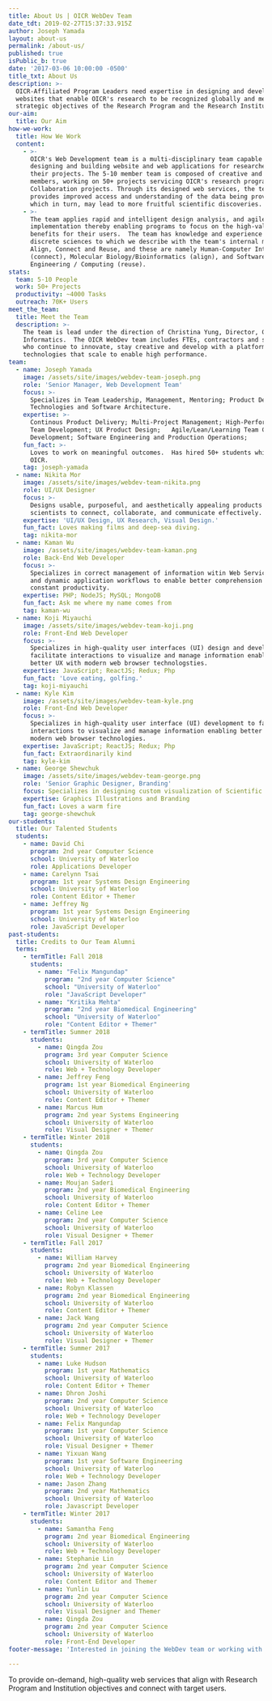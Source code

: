 ```yaml
---
title: About Us | OICR WebDev Team
date_tdt: 2019-02-27T15:37:33.915Z
author: Joseph Yamada
layout: about-us
permalink: /about-us/
published: true
isPublic_b: true
date: '2017-03-06 10:00:00 -0500'
title_txt: About Us
description: >-
  OICR-Affiliated Program Leaders need expertise in designing and developing
  websites that enable OICR's research to be recognized globally and meet the
  strategic objectives of the Research Program and the Research Institutions.
our-aim:
  title: Our Aim
how-we-work:
  title: How We Work
  content:
    - >-
      OICR's Web Development team is a multi-disciplinary team capable of
      designing and building website and web applications for researchers and
      their projects. The 5-10 member team is composed of creative and technical
      members, working on 50+ projects servicing OICR's research programs and
      Collaboration projects. Through its designed web services, the team
      provides improved access and understanding of the data being provided,
      which in turn, may lead to more fruitful scientific discoveries. 
    - >-
      The team applies rapid and intelligent design analysis, and agile project
      implementation thereby enabling programs to focus on the high-value
      benefits for their users.  The team has knowledge and experience of three
      discrete sciences to which we describe with the team's internal mission of
      Align, Connect and Reuse, and these are namely Human-Computer Interaction
      (connect), Molecular Biology/Bioinformatics (align), and Software
      Engineering / Computing (reuse).
stats:
  team: 5-10 People
  work: 50+ Projects
  productivity: ~4000 Tasks
  outreach: 70K+ Users
meet_the_team:
  title: Meet the Team
  description: >-
    The team is lead under the direction of Christina Yung, Director, Genome
    Informatics.  The OICR WebDev team includes FTEs, contractors and students
    who continue to innovate, stay creative and develop with a platform of
    technologies that scale to enable high performance.
team:
  - name: Joseph Yamada
    image: /assets/site/images/webdev-team-joseph.png
    role: 'Senior Manager, Web Development Team'
    focus: >-
      Specializes in Team Leadership, Management, Mentoring; Product Design;
      Technologies and Software Architecture.
    expertise: >-
      Continous Product Delivery; Multi-Project Management; High-Performance
      Team Development; UX Product Design;   Agile/Lean/Learning Team Capability
      Development; Software Engineering and Production Operations; 
    fun_fact: >-
      Loves to work on meaningful outcomes.  Has hired 50+ students while at the
      OICR.
    tag: joseph-yamada
  - name: Nikita Mor
    image: /assets/site/images/webdev-team-nikita.png
    role: UI/UX Designer
    focus: >-
      Designs usable, purposeful, and aesthetically appealing products to enable
      scientists to connect, collaborate, and communicate effectively.
    expertise: 'UI/UX Design, UX Research, Visual Design.'
    fun_fact: Loves making films and deep-sea diving.
    tag: nikita-mor
  - name: Kaman Wu
    image: /assets/site/images/webdev-team-kaman.png
    role: Back-End Web Developer
    focus: >-
      Specializes in correct management of information witin Web Services (WS)
      and dynamic application workflows to enable better comprehension and
      constant productivity.
    expertise: PHP; NodeJS; MySQL; MongoDB
    fun_fact: Ask me where my name comes from
    tag: kaman-wu
  - name: Koji Miyauchi
    image: /assets/site/images/webdev-team-koji.png
    role: Front-End Web Developer
    focus: >-
      Specializes in high-quality user interfaces (UI) design and development to
      facilitate interactions to visualize and manage information enabling
      better UX with modern web browser technologsties.
    expertise: JavaScript; ReactJS; Redux; Php
    fun_fact: 'Love eating, golfing.'
    tag: koji-miyauchi
  - name: Kyle Kim
    image: /assets/site/images/webdev-team-kyle.png
    role: Front-End Web Developer
    focus: >-
      Specializes in high-quality user interface (UI) development to facilitate
      interactions to visualize and manage information enabling better UX with
      modern web browser technologies.
    expertise: JavaScript; ReactJS; Redux; Php
    fun_fact: Extraordinarily kind
    tag: kyle-kim
  - name: George Shewchuk
    image: /assets/site/images/webdev-team-george.png
    role: 'Senior Graphic Designer, Branding'
    focus: Specializes in designing custom visualization of Scientific Subjects
    expertise: Graphics Illustrations and Branding
    fun_fact: Loves a warm fire
    tag: george-shewchuk
our-students:
  title: Our Talented Students
  students:
    - name: David Chi
      program: 2nd year Computer Science
      school: University of Waterloo
      role: Applications Developer
    - name: Carelynn Tsai
      program: 1st year Systems Design Engineering
      school: University of Waterloo
      role: Content Editor + Themer
    - name: Jeffrey Ng
      program: 1st year Systems Design Engineering
      school: University of Waterloo
      role: JavaScript Developer
past-students:
  title: Credits to Our Team Alumni
  terms:
    - termTitle: Fall 2018  
      students:
        - name: "Felix Mangundap"
          program: "2nd year Computer Science"
          school: "University of Waterloo"
          role: "JavaScript Developer"
        - name: "Kritika Mehta"
          program: "2nd year Biomedical Engineering"
          school: "University of Waterloo"
          role: "Content Editor + Themer"
    - termTitle: Summer 2018
      students:
        - name: Qingda Zou
          program: 3rd year Computer Science
          school: University of Waterloo
          role: Web + Technology Developer
        - name: Jeffrey Feng
          program: 1st year Biomedical Engineering
          school: University of Waterloo
          role: Content Editor + Themer
        - name: Marcus Hum
          program: 2nd year Systems Engineering
          school: University of Waterloo
          role: Visual Designer + Themer
    - termTitle: Winter 2018
      students:
        - name: Qingda Zou
          program: 3rd year Computer Science
          school: University of Waterloo
          role: Web + Technology Developer
        - name: Moujan Saderi
          program: 2nd year Biomedical Engineering
          school: University of Waterloo
          role: Content Editor + Themer
        - name: Celine Lee
          program: 2nd year Computer Science
          school: University of Waterloo
          role: Visual Designer + Themer
    - termTitle: Fall 2017
      students:
        - name: William Harvey
          program: 2nd year Biomedical Engineering
          school: University of Waterloo
          role: Web + Technology Developer
        - name: Robyn Klassen
          program: 2nd year Biomedical Engineering
          school: University of Waterloo
          role: Content Editor + Themer
        - name: Jack Wang
          program: 2nd year Computer Science
          school: University of Waterloo
          role: Visual Designer + Themer
    - termTitle: Summer 2017
      students:
        - name: Luke Hudson
          program: 1st year Mathematics
          school: University of Waterloo
          role: Content Editor + Themer
        - name: Dhron Joshi
          program: 2nd year Computer Science
          school: University of Waterloo
          role: Web + Technology Developer
        - name: Felix Mangundap
          program: 1st year Computer Science
          school: University of Waterloo
          role: Visual Designer + Themer
        - name: Yixuan Wang
          program: 1st year Software Engineering
          school: University of Waterloo
          role: Web + Technology Developer
        - name: Jason Zhang
          program: 2nd year Mathematics
          school: University of Waterloo
          role: Javascript Developer
    - termTitle: Winter 2017
      students:
        - name: Samantha Feng
          program: 2nd year Biomedical Engineering
          school: University of Waterloo
          role: Web + Technology Developer
        - name: Stephanie Lin
          program: 2nd year Computer Science
          school: University of Waterloo
          role: Content Editor and Themer
        - name: Yunlin Lu
          program: 2nd year Computer Science
          school: University of Waterloo
          role: Visual Designer and Themer
        - name: Qingda Zou
          program: 2nd year Computer Science
          school: University of Waterloo
          role: Front-End Developer
footer-message: 'Interested in joining the WebDev team or working with us? '

---
```


To provide on-demand, high-quality web services that align with Research
Program and Institution objectives and connect with target users.

